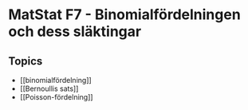 # MatStat F7 - Binomialfördelningen och dess släktingar

## Topics
- [[binomialfördelning]]
- [[Bernoullis sats]]
- [[Poisson-fördelning]]